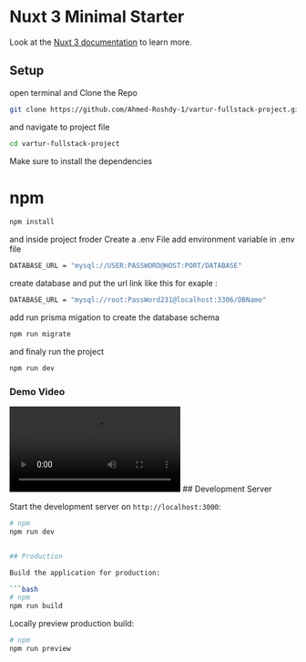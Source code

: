 # Nuxt 3 Minimal Starter

Look at the [Nuxt 3 documentation](https://nuxt.com/docs/getting-started/introduction) to learn more.

## Setup

open terminal and Clone the Repo

```bash
git clone https://github.com/Ahmed-Roshdy-1/vartur-fullstack-project.git

```

and navigate to project file

```bash
cd vartur-fullstack-project

```

Make sure to install the dependencies

# npm

```bash
npm install
```

and inside project froder Create a .env File
add environment variable in .env file

```bash
DATABASE_URL = "mysql://USER:PASSWORD@HOST:PORT/DATABASE"
```

create database and put the url link like this
for exaple :

```bash
DATABASE_URL = "mysql://root:PassWord231@localhost:3306/DBName"
```

add run prisma migation to create the database schema

```bash
npm run migrate
```

and finaly run the project

```bash
npm run dev
```

### Demo Video

[](/assets/demo.mp4)

<video src="/assets/demo.mp4" controls="controls"      style="max-width: 100%; height: auto;">
   Your browser does not support the video tag.
</video>
## Development Server

Start the development server on `http://localhost:3000`:

````bash
# npm
npm run dev


## Production

Build the application for production:

```bash
# npm
npm run build

````

Locally preview production build:

```bash
# npm
npm run preview
```
